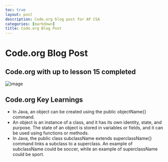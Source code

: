 ```yaml
---
toc: true
layout: post
description: Code.org blog post for AP CSA
categories: [markdown]
title: Code.org Blog Post
---
```


# Code.org Blog Post #
## Code.org with up to lesson 15 completed ##
![image](https://user-images.githubusercontent.com/9831592/188677009-ac5187be-f86b-4e57-a708-741e38988972.png)

## Code.org Key Learnings ##
* In Java, an object can be created using the public objectName{} command.
* An object is an instance of a class, and it has its own identity, state, and purpose. The state of an object is stored in variables or fields, and it can be used using functions or methods.
* In Java, the public class subclassName extends superclassName{} command links a subclass to a superclass. An example of subclassName could be soccer, while an example of superclassName could be sport.